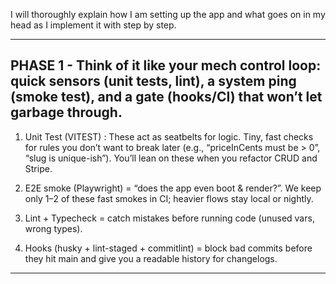 I will thoroughly explain how I am setting up the app and what goes on in my head as I implement it with step by step.

---

## PHASE 1 - Think of it like your mech control loop: quick sensors (unit tests, lint), a system ping (smoke test), and a gate (hooks/CI) that won’t let garbage through.

1. Unit Test (VITEST) : These act as seatbelts for logic. Tiny, fast checks for rules you don’t want to break later (e.g., “priceInCents must be > 0”, “slug is unique-ish”). You’ll lean on these when you refactor CRUD and Stripe.

2. E2E smoke (Playwright) = “does the app even boot & render?”. We keep only 1–2 of these fast smokes in CI; heavier flows stay local or nightly.

3. Lint + Typecheck = catch mistakes before running code (unused vars, wrong types).

4. Hooks (husky + lint-staged + commitlint) = block bad commits before they hit main and give you a readable history for changelogs.

---
